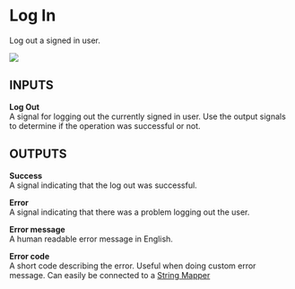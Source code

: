 # Log In

Log out a signed in user.

<div class="ndl-images">
    <img src="/modules/cloud-services-user-management/logout.png" class="ndl-image med"></img>   
</div>

## INPUTS

**Log Out**  
A signal for logging out the currently signed in user. Use the output signals to determine if the operation was successful or not.

## OUTPUTS

**Success**  
A signal indicating that the log out was successful. 

**Error**  
A signal indicating that there was a problem logging out the user.

**Error message**  
A human readable error message in English. 

**Error code**  
A short code describing the error. Useful when doing custom error message. Can easily be connected to a [String Mapper](/nodes/utilities/string-mapper.md)
